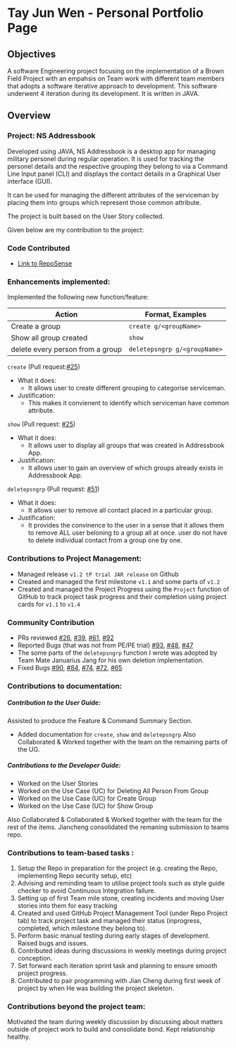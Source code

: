 # Tay Jun Wen - Personal Portfolio Page

## Objectives

A software Engineering project focusing on the implementation of a Brown Field Project with an empahsis on Team work with different team members that adopts a software iterative approach to development. This software underwent 4 iteration during its development. It is written in JAVA.

## Overview

### Project: NS Addressbook

Developed using JAVA, NS Addressbook is a desktop app for managing military personel during regular operation. It is used for tracking the personel details and the respective grouping they belong to via a Command Line Input panel (CLI) and displays the contact details in a Graphical User interface (GUI).

It can be used for managing the different attributes of the serviceman by placing them into groups which represent those common attribute.

The project is built based on the User Story collected.

Given below are my contribution to the project:

### Code Contributed

* [Link to RepoSense](https://nus-tic4002-ay2021s2.github.io/tp-dashboard/?search=&sort=groupTitle&sortWithin=title&timeframe=commit&mergegroup=&groupSelect=groupByRepos&breakdown=true&checkedFileTypes=docs~functional-code~test-code~other&since=&tabOpen=true&tabType=authorship&tabAuthor=tototto&tabRepo=AY2021S2-TIC4002-F18-3%2Ftp2%5Bmaster%5D&authorshipIsMergeGroup=false&authorshipFileTyacpes=docs~functional-code~test-code~other)

### Enhancements implemented:

Implemented the following new function/feature:

|Action|Format, Examples|
|--------|----------|
| Create a group | ```create g/<groupName>``` |
| Show all group created | ```show``` |
| delete every person from a group | ```deletepsngrp g/<groupName>``` |
 
 ```create``` (Pull request:[#25](https://github.com/AY2021S2-TIC4002-F18-3/tp2/pull/25))
 * What it does:
    * It allows user to create different grouping to categorise serviceman.
 * Justification:
    * This makes it convienent to identify which serviceman have common attribute.
 
 ```show``` (Pull request: [#25](https://github.com/AY2021S2-TIC4002-F18-3/tp2/pull/25))
 * What it does: 
    * It allows user to display all groups that was created in Addressbook App.
 * Justification:
    * It allows user to gain an overview of which groups already exists in Addressbook App.
 
 ```deletepsngrp``` (Pull request: [#51](https://github.com/AY2021S2-TIC4002-F18-3/tp2/pull/51))
 * What it does:
    * It allows user to remove all contact placed in a particular group.
 * Justification:
    * It provides the convinence to the user in a sense that it allows them to remove ALL user beloning to a group all at once. user do not have to delete individual contact from a group one by one.

### Contributions to Project Management:

* Managed release ```v1.2 tP trial JAR release``` on Github
* Created and managed the first milestone ```v1.1``` and some parts of ```v1.2```
* Created and managed the Project Progress using the ```Project``` function of GitHub to track project task progress and their completion using project cards for ```v1.1``` to ```v1.4```

### Community Contribution

* PRs reviewed [#26](https://github.com/AY2021S2-TIC4002-F18-3/tp2/pull/26), [#39](https://github.com/AY2021S2-TIC4002-F18-3/tp2/pull/39), [#61](https://github.com/AY2021S2-TIC4002-F18-3/tp2/pull/61), [#92](https://github.com/AY2021S2-TIC4002-F18-3/tp2/pull/92)
* Reported Bugs (that was not from PE/PE trial) [#93](https://github.com/AY2021S2-TIC4002-F18-3/tp2/issues/93), [#48](https://github.com/AY2021S2-TIC4002-F18-3/tp2/issues/48), [#47](https://github.com/AY2021S2-TIC4002-F18-3/tp2/issues/47)
* The some parts of the ```deletepsngrp``` function I wrote was adopted by Team Mate Januarius Jang for his own deletion implementation.
* Fixed Bugs [#90](https://github.com/AY2021S2-TIC4002-F18-3/tp2/issues/90), [#84](https://github.com/AY2021S2-TIC4002-F18-3/tp2/issues/84), [#74](https://github.com/AY2021S2-TIC4002-F18-3/tp2/issues/74), [#72](https://github.com/AY2021S2-TIC4002-F18-3/tp2/issues/72), [#65](https://github.com/AY2021S2-TIC4002-F18-3/tp2/issues/65)

### Contributions to documentation:

##### Contribution to the User Guide:

Assisted to produce the Feature & Command Summary Section.
* Added documentation for ```create```, ```show``` and ```deletepsngrp```
Also Collaborated & Worked together with the team on the remaining parts of the UG.

##### Contributions to the Developer Guide:

* Worked on the User Stories 
* Worked on the Use Case (UC) for Deleting All Person From Group
* Worked on the Use Case (UC) for Create Group
* Worked on the Use Case (UC) for Show Group

Also Collaborated & Collaborated & Worked together with the team for the rest of the items. Jiancheng consolidated the remaning submission to teams repo.

### Contributions to team-based tasks :

 1. Setup the Repo in preparation for the project (e.g. creating the Repo, implementing Repo security setup, etc)
 2. Advising and reminding team to utilise project tools such as style guide checker to avoid Continuous Integration failure.
 3. Setting up of first Team mile stone, creating incidents and moving User stories into them for easy tracking
 4. Created and used GitHub Project Management Tool (under Repo Project tab) to track project task and managed their status (inprogress, completed, which milestone they belong to).
 5. Perform basic manual testing during early stages of development. Raised bugs and issues.
 6. Contributed ideas during discussions in weekly meetings during project conception.
 7. Set forward each iteration sprint task and planning to ensure smooth project progress.
 8. Contributed to pair programming with Jian Cheng during first week of project by when He was building the project skeleton.

### Contributions beyond the project team:

Motivated the team during weekly discussion by discussing about matters outside of project work to build and consolidate bond. Kept relationship healthy.
